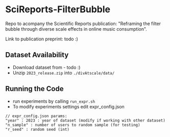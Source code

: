 # SciReports-FilterBubble

Repo to acompany the Scientific Reports publication: "Reframing the filter bubble through diverse scale effects in online music consumption".

Link to publication preprint: todo :) 




## Dataset Availability
* Download dataset from - todo :)
* Unzip `2023_release.zip` into `./divAtscale/data/`


## Running the Code
* run experiments by calling `run_expr.sh`
* To modify experiments settings edit expr_config.json 

```
// expr_config.json params: 
"year" : 2023 : year of dataset (modify if working with other dataset)
"n_sample" : number of users to random sample (for testing)
"r_seed" : random seed (int)
```
